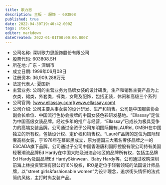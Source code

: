 ```yaml
---
title: 歌力思
description: 主板 - 服饰 - 603808
published: true
date: 2022-04-30T19:40:42.000Z
tags: stock
editor: markdown
dateCreated: 2022-01-01T00:00:00.000Z
---
```


- 公司名称: 深圳歌力思服饰股份有限公司
- 股票代码: 603808.SH
- 所在地: 广东 - 深圳市
- 成立日期: 1999年06月08日
- 注册资本: 36,909.288万元
- 法定代表人: 夏国新
- 主营业务: 公司的主营业务为品牌女装的设计研发，生产和销售主要产品为上衣类，裙类，外套类，裤类，女鞋及配饰，包括正装，休闲和高级三个系列
- 公司官网: [www.ellassay.com](www.ellassay.com)
- 公司介绍: 公司主要从事女装的设计研发、生产和销售。公司是中国服装协会副会长单位、中国流行色协会授牌的中国女装色彩研发基地。“Ellassay”定位为中国高级女装品牌。经过多年的推广与经营，“Ellassay”已成长为极具竞争力的高端女装品牌。公司通过全资子公司东明国际拥有LAURèL GMBH在中国独立的所有权，包括设计权、定价权和销售权。“Laurèl”品牌的定位为国际轻奢高档女装，于1978年在慕尼黑成立，原为德国三大著名奢侈品牌之一的ESCADA旗下品牌。公司通过子公司中国香港唐利国际控股有限公司持有美国轻奢潮流品牌Ed Hardy在中国大陆及港澳台地区的品牌所有权，包括主品牌Ed Hardy及副品牌Ed HardySkinwear、Baby Hardy等。公司通过收购深圳前海上林投资管理有限公司16%股权，IRO是定位于轻奢领域的法国设计师品牌，以“street girls&fashionable women”为设计理念，追求街头情怀的法式简约风格，主打时尚女装产品。


